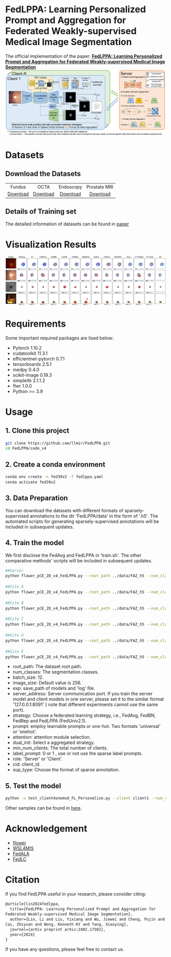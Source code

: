 # FedLPPA: Learning Personalized Prompt and Aggregation for Federated Weakly-supervised Medical Image Segmentation
The official implementation of the paper: [**FedLPPA: Learning Personalized Prompt and Aggregation for Federated Weakly-supervised Medical Image Segmentation**](https://arxiv.org/abs/2402.17502)
![TEL](image/framework.png)


# Datasets
## Download the Datasets


<table>
  <tbody>
    <tr>
      <td align="center">Fundus</td>
      <td align="center">OCTA</td>
      <td align="center">Endoscopy</td>
      <td align="center">Prostate MRI</td>
    </tr>
    <tr>
      <td align="center"><a href="https://github.com/llmir/FedICRA/tree/master/data">Download</a></td> 
      <td align="center"><a href="https://github.com/llmir/FedICRA/tree/master/data">Download</a></td>  
      <td align="center"><a href="https://drive.google.com/drive/folders/1GsaJXeE_5yNPmd4DLDx-POO2Qr24szLK?usp=drive_link">Download</a></td>  
      <td align="center"><a href="https://drive.google.com/drive/folders/1rCQMrzSKPcsHjAGrgJUqszXityyho4JH?usp=drive_link">Download</a></td>  
    </tr>

  </tbody>
</table>


## Details of Training set
The detailed information of datasets can be found in [paper](https://arxiv.org/abs/2402.17502)

# Visualization Results

![TEL](image/output.png)

# Requirements
Some important required packages are lised below:
* Pytorch 1.10.2
* cudatoolkit 11.3.1
* efficientnet-pytorch 0.7.1
* tensorboardx 2.5.1
* medpy 0.4.0
* scikit-image 0.19.3
* simpleitk  2.1.1.2
* flwr 1.0.0
* Python >= 3.9
# Usage
## 1. Clone this project
``` bash
git clone https://github.com/llmir/FedLPPA.git
cd FedLPPA/code_v4
```

## 2. Create a conda environment
``` bash
conda env create -n fed39v2 -f fedlppa.yaml
conda activate fed39v2
```
## 3. Data Preparation
You can download the datasets with different formats of sparsely-supervised annotations to the dir 'FedLPPA/data' in the form of '.h5'.
The automated scripts for generating sparsely-supervised annotations will be included in subsequent updates.


## 4. Train the model
We first disclose the FedAvg and FedLPPA in 'train.sh'. The other comparative methods' scripts will be included in subsequent updates.
``` bash
##Server
python flower_pCE_2D_v4_FedLPPA.py --root_path ../data/FAZ_h5 --num_classes 2 --in_chns 1 --img_class faz --exp faz/FedLPPA --model unet_univ5 --max_iterations 30000 --iters 5 --eval_iters 5 --tsne_iters 200 --batch_size 12 --base_lr 0.01 --amp 0 --server_address 127.0.0.1:8091 --strategy FedUniV2.1 --min_num_clients 5 --img_size 256 --alpha 0.1 --beta 0.5 --prompt universal --attention dual --dual_init aggregated --label_prompt 1 --role server --client client_all --sup_type mask --gpu 0

##Site A
python flower_pCE_2D_v4_FedLPPA.py --root_path ../data/FAZ_h5 --num_classes 2 --in_chns 1 --img_class faz --exp faz/FedLPPA --model unet_univ5 --max_iterations 30000 --iters 5 --eval_iters 5 --tsne_iters 200 --batch_size 12 --base_lr 0.01 --amp 0 --server_address 127.0.0.1:8091 --strategy FedUniV2.1 --min_num_clients 5 --img_size 256 --alpha 0.1 --beta 0.5 --prompt universal --attention dual --dual_init aggregated --label_prompt 1 --role client --cid 0 --client client1 --sup_type scribble_noisy --gpu 1

##Site B
python flower_pCE_2D_v4_FedLPPA.py --root_path ../data/FAZ_h5 --num_classes 2 --in_chns 1 --img_class faz --exp faz/FedLPPA --model unet_univ5 --max_iterations 30000 --iters 5 --eval_iters 5 --tsne_iters 200 --batch_size 12 --base_lr 0.01 --amp 0 --server_address 127.0.0.1:8091 --strategy FedUniV2.1 --min_num_clients 5 --img_size 256 --alpha 0.1 --beta 0.5 --prompt universal --attention dual --dual_init aggregated --label_prompt 1 --role client --cid 1 --client client2 --sup_type keypoint --gpu 2

##Site C
python flower_pCE_2D_v4_FedLPPA.py --root_path ../data/FAZ_h5 --num_classes 2 --in_chns 1 --img_class faz --exp faz/FedLPPA --model unet_univ5 --max_iterations 30000 --iters 5 --eval_iters 5 --tsne_iters 200 --batch_size 12 --base_lr 0.01 --amp 0 --server_address 127.0.0.1:8091 --strategy FedUniV2.1 --min_num_clients 5 --img_size 256 --alpha 0.1 --beta 0.5 --prompt universal --attention dual --dual_init aggregated --label_prompt 1 --role client --cid 2 --client client3 --sup_type block --gpu 3

##Site D
python flower_pCE_2D_v4_FedLPPA.py --root_path ../data/FAZ_h5 --num_classes 2 --in_chns 1 --img_class faz --exp faz/FedLPPA --model unet_univ5 --max_iterations 30000 --iters 5 --eval_iters 5 --tsne_iters 200 --batch_size 12 --base_lr 0.01 --amp 0 --server_address 127.0.0.1:8091 --strategy FedUniV2.1 --min_num_clients 5 --img_size 256 --alpha 0.1 --beta 0.5 --prompt universal --attention dual --dual_init aggregated --label_prompt 1 --role client --cid 3 --client client4 --sup_type box --gpu 4

##Site E
python flower_pCE_2D_v4_FedLPPA.py --root_path ../data/FAZ_h5 --num_classes 2 --in_chns 1 --img_class faz --exp faz/FedLPPA --model unet_univ5 --max_iterations 30000 --iters 5 --eval_iters 5 --tsne_iters 200 --batch_size 12 --base_lr 0.01 --amp 0 --server_address 127.0.0.1:8091 --strategy FedUniV2.1 --min_num_clients 5 --img_size 256 --alpha 0.1 --beta 0.5 --prompt universal --attention dual --dual_init aggregated --label_prompt 1 --role client --cid 4 --client client5 --sup_type scribble --gpu 5
```
- root_path: The dataset root path.
- num_classes: The segmentation classes.
- batch_size: 12.
- image_size: Default value is 256.
- exp: save_path of models and 'log' file.
- server_address: Server communication port. If you train the server model and client models in one server, please set it to the similar format '127.0.0.1:8091' (
note that different experiments cannot use the same port).
- strategy: Choose a federated learning strategy, i.e., FedAvg, FedBN, FedRep and FedLPPA (FedUniv2.1).
- prompt: employ learnable prompts or one-hot. Two formats 'universal' or 'onehot'.
- attention: attention module selection.
- dual_init: Select a aggregated strategy.
- min_num_clients: The total number of clients.
- label_prompt: 0 or 1 , use or not use the sparse label prompts.
- role: 'Server' or 'Client'.
- cid: client_id.
- sup_type: Choose the format of sparse annotation.

## 5. Test the model

``` bash
python -u test_client4onemod_FL_Personalize.py --client client1 --num_classes 2 --in_chns 1 --root_path ../data/FAZ_h5/test/ --img_class faz --exp faz/ --min_num_clients 5 --cid 1 --model unet_univ5
```
Other samples can be found in [here](https://github.com/llmir/FedLPPA/blob/master/code_v4/test.sh).

# Acknowledgement
* [flower](https://github.com/mher/flower)
* [WSL4MIS](https://github.com/HiLab-git/WSL4MIS)
* [FedALA](https://github.com/TsingZ0/FedALA)
* [FedLC](https://github.com/jcwang123/FedLC)

# Citation
If you find FedLPPA useful in your research, please consider citing:
```
@article{lin2024fedlppa,
  title={FedLPPA: Learning Personalized Prompt and Aggregation for Federated Weakly-supervised Medical Image Segmentation},
  author={Lin, Li and Liu, Yixiang and Wu, Jiewei and Cheng, Pujin and Cai, Zhiyuan and Wong, Kenneth KY and Tang, Xiaoying},
  journal={arXiv preprint arXiv:2402.17502},
  year={2024}
}
```
If you have any questions, please feel free to contact us.

  


